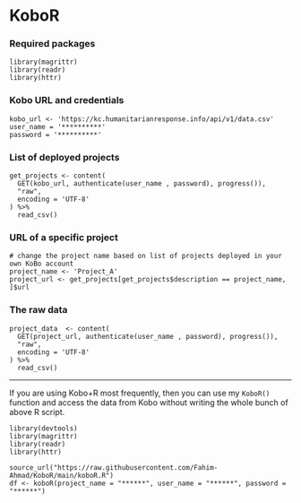 # KoboR

### Required packages

```
library(magrittr)
library(readr)
library(httr)
```

### Kobo URL and credentials

```
kobo_url <- 'https://kc.humanitarianresponse.info/api/v1/data.csv'
user_name = '**********'
password = '**********'
```

### List of deployed projects

```
get_projects <- content(
  GET(kobo_url, authenticate(user_name , password), progress()),
  "raw",
  encoding = 'UTF-8'
) %>% 
  read_csv()
```

### URL of a specific project

```
# change the project name based on list of projects deployed in your own KoBo account
project_name <- 'Project_A'
project_url <- get_projects[get_projects$description == project_name, ]$url
```

### The raw data

```
project_data  <- content(
  GET(project_url, authenticate(user_name , password), progress()),
  "raw",
  encoding = 'UTF-8'
) %>% 
  read_csv()
```

***

If you are using Kobo+R most frequently, then you can use my `KoboR()` function and access the data from Kobo without writing the whole bunch of above R script.

```
library(devtools)
library(magrittr)
library(readr)
library(httr)

source_url("https://raw.githubusercontent.com/Fahim-Ahmad/KoboR/main/koboR.R")
df <- koboR(project_name = "******", user_name = "******", password = "******")
```


